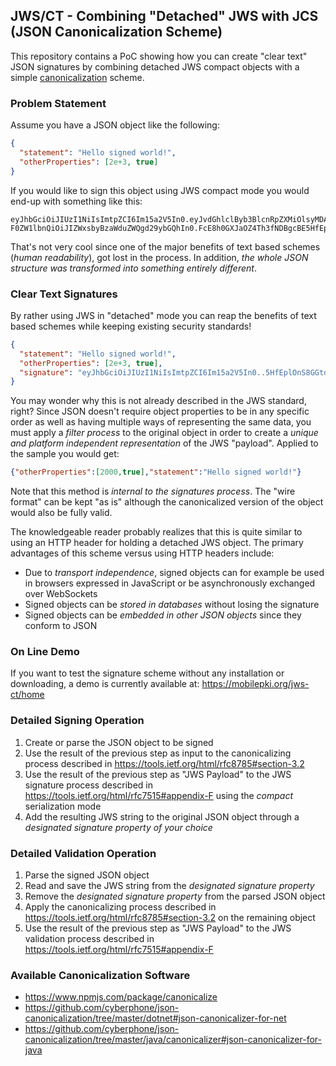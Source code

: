 

## JWS/CT - Combining "Detached" JWS with JCS (JSON Canonicalization Scheme)
This repository contains a PoC showing how you can create "clear text" JSON signatures
by combining detached JWS compact objects with a simple
[canonicalization](https://github.com/cyberphone/json-canonicalization#json-canonicalization)
scheme.

### Problem Statement
Assume you have a JSON object like the following:
```json
{
  "statement": "Hello signed world!",
  "otherProperties": [2e+3, true]
}
```
If you would like to sign this object using JWS compact mode you would end-up with something like this:
```code
eyJhbGciOiJIUzI1NiIsImtpZCI6Im15a2V5In0.eyJvdGhlclByb3BlcnRpZXMiOlsyMDAwLHRydWVdLCJzdG
F0ZW1lbnQiOiJIZWxsbyBzaWduZWQgd29ybGQhIn0.FcE8h0GXJaOZ4Th3fNDBgcBE5HfEplOnS8GGtoSLU1K
```
That's not very cool since one of the major benefits of text based schemes (*human readability*), got lost in the process.
In addition, *the whole JSON structure was transformed into something entirely different*. 
### Clear Text Signatures
By rather using JWS in "detached" mode you can reap the benefits of text based schemes while
keeping existing security standards!  
```json
{
  "statement": "Hello signed world!",
  "otherProperties": [2e+3, true],
  "signature": "eyJhbGciOiJIUzI1NiIsImtpZCI6Im15a2V5In0..5HfEplOnS8GGtoSLU1KFcE8h0GXJaOZ4Th3fNDBgcBE"
}
```
You may wonder why this is not already described in the JWS standard, right?  Since JSON doesn't require
object properties to be in any specific order as well as having multiple ways of representing the same data, 
you must apply a *filter process* to the original object in order to create a *unique and platform 
independent representation* of the JWS "payload".  Applied to the sample you would get:
```json
{"otherProperties":[2000,true],"statement":"Hello signed world!"}
```
Note that this method is *internal to the signatures process*. The "wire format" can be kept "as is" although the
canonicalized version of the object would also be fully valid.

The knowledgeable reader probably realizes that this is quite similar to using an HTTP header for holding a detached JWS object.
The primary advantages of this scheme versus using HTTP headers include:
- Due to *transport independence*, signed objects can for example be used in
browsers expressed in JavaScript or be asynchronously exchanged over WebSockets
- Signed objects can be *stored in databases* without losing the signature
- Signed objects can be *embedded in other JSON objects* since they conform to JSON

### On Line Demo
If you want to test the signature scheme without any installation or downloading, a
demo is currently available at: https://mobilepki.org/jws-ct/home

### Detailed Signing Operation
1. Create or parse the JSON object to be signed
2. Use the result of the previous step as input to the canonicalizing
process described in
 https://tools.ietf.org/html/rfc8785#section-3.2
3. Use the result of the previous step as "JWS Payload" to the JWS signature process described in
https://tools.ietf.org/html/rfc7515#appendix-F using the *compact* serialization mode
4. Add the resulting JWS string to the original JSON
object through a *designated signature property of your choice*

### Detailed Validation Operation
1. Parse the signed JSON object
2. Read and save the JWS string from the *designated signature property*
3. Remove the *designated signature property* from the parsed JSON object
4. Apply the canonicalizing process described in
 https://tools.ietf.org/html/rfc8785#section-3.2 on the remaining object
5. Use the result of the previous step as "JWS Payload" to the JWS validation process described in
https://tools.ietf.org/html/rfc7515#appendix-F

### Available Canonicalization Software
- https://www.npmjs.com/package/canonicalize
- https://github.com/cyberphone/json-canonicalization/tree/master/dotnet#json-canonicalizer-for-net
- https://github.com/cyberphone/json-canonicalization/tree/master/java/canonicalizer#json-canonicalizer-for-java
